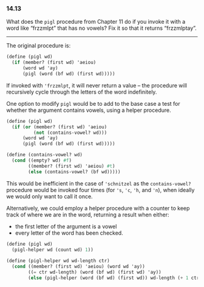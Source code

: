 ### 14.13

What does the `pigl` procedure from Chapter 11 do if you invoke it with a word like “frzzmlpt” that has no vowels? Fix it so that it returns “frzzmlptay”.

***

The original procedure is:

~~~ scheme
(define (pigl wd)
  (if (member? (first wd) 'aeiou)
      (word wd 'ay)
      (pigl (word (bf wd) (first wd)))))
~~~

If invoked with `'frzzmlpt`, it will never return a value – the procedure will recursively cycle through the letters of the word indefinitely.

One option to modify `pigl` would be to add to the base case a test for whether the argument contains vowels, using a helper procedure.

~~~ scheme
(define (pigl wd)
  (if (or (member? (first wd) 'aeiou)
          (not (contains-vowel? wd)))
      (word wd 'ay)
      (pigl (word (bf wd) (first wd)))))

(define (contains-vowel? wd)
  (cond ((empty? wd) #f)
        ((member? (first wd) 'aeiou) #t)
        (else (contains-vowel? (bf wd)))))
~~~

This would be inefficient in the case of `'schnitzel` as the `contains-vowel?` procedure would be invoked four times (for `'s`, `'c`, `'h`, and `'n`), when ideally we would only want to call it once.

Alternatively, we could employ a helper procedure with a counter to keep track of where we are in the word, returning a result when either:

* the first letter of the argument is a vowel
* every letter of the word has been checked.

~~~ scheme
(define (pigl wd)
  (pigl-helper wd (count wd) 1))
  
(define (pigl-helper wd wd-length ctr)
  (cond ((member? (first wd) 'aeiou) (word wd 'ay))
        ((= ctr wd-length) (word (bf wd) (first wd) 'ay))
        (else (pigl-helper (word (bf wd) (first wd)) wd-length (+ 1 ctr)))))
~~~

